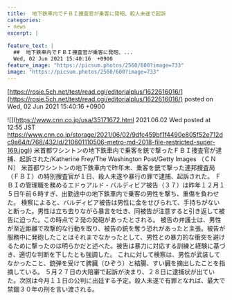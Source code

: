 ```yaml
---
title:  地下鉄車内でＦＢＩ捜査官が乗客に発砲、殺人未遂で起訴  
categories:
- news
excerpt: |
  
feature_text: |
  ##  地下鉄車内でＦＢＩ捜査官が乗客に発砲、...
  Wed, 02 Jun 2021 15:40:16  +0900
feature_image: "https://picsum.photos/2560/600?image=733"
image: "https://picsum.photos/2560/600?image=733"
---
```


[https://rosie.5ch.net/test/read.cgi/editorialplus/1622616016/](https://rosie.5ch.net/test/read.cgi/editorialplus/1622616016/)
posted on Wed, 02 Jun 2021 15:40:16  +0900

<!--more-->

![](https://www.cnn.co.jp/usa/35171672.html 2021.06.02 Wed posted at 12:55 JST [https://www.cnn.co.jp/storage/2021/06/02/9dfc459bf1f4490e805f52e712dc9a64/t/768/432/d/210601110506-metro-md-2018-file-restricted-super-169.jpg)](https://www.cnn.co.jp/storage/2021/06/02/9dfc459bf1f4490e805f52e712dc9a64/t/768/432/d/210601110506-metro-md-2018-file-restricted-super-169.jpg)) 米首都ワシントンの地下鉄車内で乗客を銃で撃ったＦＢＩ捜査官が逮捕、起訴された/Katherine Frey/The Washington Post/Getty Images （ＣＮＮ） 米首都ワシントンの地下鉄車内で昨年末、乗客を銃で撃った連邦捜査局（ＦＢＩ）の特別捜査官が１日、殺人未遂や暴行の罪で逮捕、起訴された。 ＦＢＩの管理職を務めるエドゥアルド・バルディビア被告（３７）は昨年１２月１５日午前６時すぎ、出勤途中の地下鉄車内で乗客の男性を撃ち、重傷を負わせた。 検察によると、バルディビア被告は男性に金をせびられて、手持ちがないと断った。男性は立ち去りながら暴言を吐き、同被告が注意すると引き返して被告に迫った。この時点で２発の発砲があったとされる。 被告の弁護士は、男性が至近距離で攻撃的な行動を取り、被告の銃を奪う恐れがあったと主張。被告が服務中に発砲したことはそれまでなかったとして、男性との暴力的な衝突を避けるために撃ったのは明らかだと述べた。被告は暴力に対応する訓練と経験に基づき、適切な判断を下したとも強調した。 これに対して検察は、男性が武装してなかったこと、銃弾を受けて脾臓（ひぞう）と結腸、すい臓を摘出したことを指摘している。 ５月２７日の大陪審で起訴が決まり、２８日に逮捕状が出ていた。次回は今月１１日の公判に出廷する予定。殺人未遂で有罪となれば、最大で禁錮３０年の刑を言い渡される。
